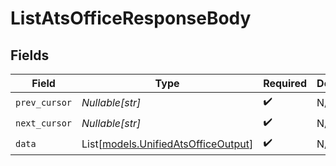 # ListAtsOfficeResponseBody


## Fields

| Field                                                                      | Type                                                                       | Required                                                                   | Description                                                                |
| -------------------------------------------------------------------------- | -------------------------------------------------------------------------- | -------------------------------------------------------------------------- | -------------------------------------------------------------------------- |
| `prev_cursor`                                                              | *Nullable[str]*                                                            | :heavy_check_mark:                                                         | N/A                                                                        |
| `next_cursor`                                                              | *Nullable[str]*                                                            | :heavy_check_mark:                                                         | N/A                                                                        |
| `data`                                                                     | List[[models.UnifiedAtsOfficeOutput](../models/unifiedatsofficeoutput.md)] | :heavy_check_mark:                                                         | N/A                                                                        |